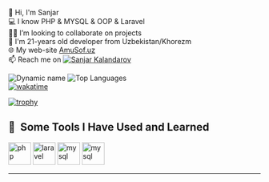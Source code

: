 👋 Hi, I'm Sanjar\
💻 I know PHP & MYSQL & OOP & Laravel \
👨‍💻 I’m looking to collaborate on projects \
💬 I'm 21-years old developer from Uzbekistan/Khorezm \
🌐 My web-site [AmuSof.uz](http://amusoft.uz) \
📫 Reach me on [![Sanjar Kalandarov](https://img.shields.io/badge/SanjarKalandarov-30302f?style=flat&logo=telegram)](https://t.me/backend_phpp) 


![Dynamic name](https://github-readme-stats.vercel.app/api?username=SanjarKalandarov&show_icons=true&theme=radical) 
![Top Languages](https://github-readme-stats.vercel.app/api/top-langs/?username=SanjarKalandarov&layout=compact&theme=radical) \
[![wakatime](https://wakatime.com/badge/user/88ccc10a-612d-4628-b3f2-0ae194b36430.svg)](https://wakatime.com/@88ccc10a-612d-4628-b3f2-0ae194b36430)

[![trophy](https://github-profile-trophy.vercel.app/?SanjarKalandarov=ryo-ma)](https://github.com/ryo-ma/github-profile-trophy)



<h2> 🚀 &nbsp;Some Tools I Have Used and Learned</h2>
<p align="left">

  <img title="PHP"  src="https://avatars.githubusercontent.com/php" alt="php" width="45" height="45"/>

  <img title="Laravel"  src="https://avatars.githubusercontent.com/Laravel" alt="laravel" width="45" height="45"/>



  

  <img title="MySQL"  src="https://e7.pngegg.com/pngimages/617/252/png-clipart-mysql-workbench-computer-icons-logo-database-server-blue-text.png" alt="mysql"     width="45" height="45"/>
 
  <img title="Git"  src="https://avatars.githubusercontent.com/Git" alt="mysql" width="45" height="45"/>
 
  <hr>



